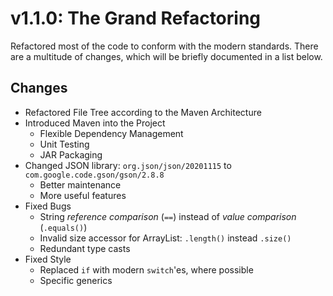 # v1.1.0: The Grand Refactoring
Refactored most of the code to conform with the modern standards. There are a multitude of changes, 
which will be briefly documented in a list below.
## Changes
- Refactored File Tree according to the Maven Architecture
- Introduced Maven into the Project
  - Flexible Dependency Management
  - Unit Testing
  - JAR Packaging
- Changed JSON library: `org.json/json/20201115` to `com.google.code.gson/gson/2.8.8`
  - Better maintenance
  - More useful features
- Fixed Bugs
  - String *reference comparison* (`==`) instead of *value comparison* (`.equals()`)
  - Invalid size accessor for ArrayList: `.length()` instead `.size()`
  - Redundant type casts
- Fixed Style
  - Replaced `if` with modern `switch`'es, where possible
  - Specific generics
